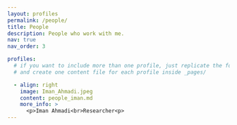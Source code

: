 ```yaml
---
layout: profiles
permalink: /people/
title: People
description: People who work with me.
nav: true
nav_order: 3

profiles:
  # if you want to include more than one profile, just replicate the following block
  # and create one content file for each profile inside _pages/

  - align: right
    image: Iman_Ahmadi.jpeg
    content: people_iman.md
    more_info: >
      <p>Iman Ahmadi<br>Researcher<p>
---
```

